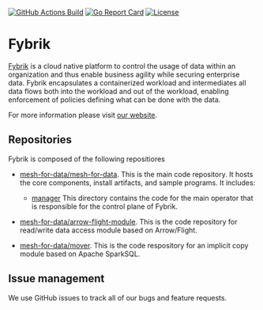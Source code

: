 [![GitHub Actions Build](https://github.com/mesh-for-data/mesh-for-data/actions/workflows/build.yml/badge.svg)](https://github.com/mesh-for-data/mesh-for-data/actions/workflows/build.yml)
[![Go Report Card](https://goreportcard.com/badge/github.com/mesh-for-data/mesh-for-data)](https://goreportcard.com/report/github.com/mesh-for-data/mesh-for-data)
[![License](https://img.shields.io/badge/License-Apache%202.0-blue.svg)](https://opensource.org/licenses/Apache-2.0)

# Fybrik

[Fybrik](fybrik.io/) is a cloud native platform to control the usage of data within an organization and thus enable business agility while securing enterprise data. Fybrik encapsulates a containerized workload and intermediates all data flows both into the workload and out of the workload, enabling enforcement of policies defining what can be done with the data.

For more information please visit [our website](fybrik.io/).

## Repositories

Fybrik is composed of the following repositiores

- [mesh-for-data/mesh-for-data](https://github.com/mesh-for-data/mesh-for-data). This is the main code repository. It hosts the core components, install artifacts, and sample programs. It includes:

  - [manager](manager) This directory contains the code for the main operator that is responsible for the control plane of Fybrik.

- [mesh-for-data/arrow-flight-module](https://github.com/mesh-for-data/arrow-flight-module). This is the code repository for read/write data access module based on Arrow/Flight.

- [mesh-for-data/mover](https://github.com/mesh-for-data/mover). This is the code respository for an implicit copy module based on Apache SparkSQL.

## Issue management

We use GitHub issues to track all of our bugs and feature requests.
